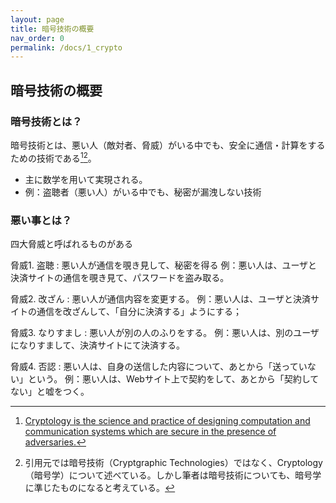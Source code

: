 ```yaml
---
layout: page
title: 暗号技術の概要
nav_order: 0
permalink: /docs/1_crypto
---
```


## 暗号技術の概要

### 暗号技術とは？

暗号技術とは、悪い人（敵対者、脅威）がいる中でも、安全に通信・計算をするための技術である[^cryptology-iacr-1][^cryptology-iacr-2]。
- 主に数学を用いて実現される。
- 例：盗聴者（悪い人）がいる中でも、秘密が漏洩しない技術

[^cryptology-iacr-1]: [Cryptology is the science and practice of designing computation and communication systems which are secure in the presence of adversaries.](https://www.iacr.org/) 
[^cryptology-iacr-2]: 引用元では暗号技術（Cryptgraphic Technologies）ではなく、Cryptology（暗号学）について述べている。しかし筆者は暗号技術についても、暗号学に準じたものになると考えている。

### 悪い事とは？

四大脅威と呼ばれるものがある

脅威1. 盗聴
: 悪い人が通信を覗き見して、秘密を得る
  例：悪い人は、ユーザと決済サイトの通信を覗き見て、パスワードを盗み取る。

脅威2. 改ざん
: 悪い人が通信内容を変更する。
  例：悪い人は、ユーザと決済サイトの通信を改ざんして、「自分に決済する」ようにする；

脅威3. なりすまし 
: 悪い人が別の人のふりをする。
  例：悪い人は、別のユーザになりすまして、決済サイトにて決済する。

脅威4. 否認
: 悪い人は、自身の送信した内容について、あとから「送っていない」という。
  例：悪い人は、Webサイト上で契約をして、あとから「契約してない」と嘘をつく。
